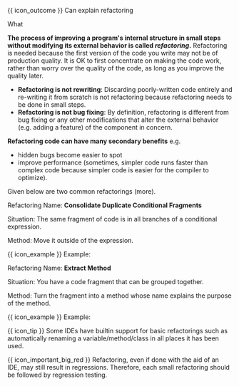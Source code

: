 <span id="prereqs"></span>

<span id="outcomes">{{ icon_outcome }} Can explain refactoring</span>

<span id="title">What</span>

<div id="body">

**The process of improving a program's internal structure in small steps without modifying its external behavior is called _refactoring_.** Refactoring is needed because the first version of the code you write may not be of production quality. It is OK to first concentrate on making the code work, rather than worry over the quality of the code, as long as you improve the quality later.

* **Refactoring is not rewriting**: Discarding poorly-written code entirely and re-writing it from scratch is not refactoring because refactoring needs to be done in small steps.
* **Refactoring is not bug fixing**: By definition, refactoring is different from bug fixing or any other modifications that alter the external behavior (e.g. adding a feature) of the component in concern.

**Refactoring code can have many secondary benefits** e.g.
 * hidden bugs become easier to spot
 * improve performance (sometimes, simpler code runs faster than complex code because simpler code is easier for the compiler to optimize).

Given below are two common refactorings (<trigger trigger="click" for="modal:refactoring-catalog-what">more</trigger>).

<modal header="**Refactoring Catalogs**" id="modal:refactoring-catalog-what">
  <include src="../../common/references.md#refactoring-catalog"/>
</modal>

<box>

Refactoring Name: **Consolidate Duplicate Conditional Fragments**

Situation:  The same fragment of code is in all branches of a conditional expression.

Method: Move it outside of the expression.

{{ icon_example }} Example:

<div class="alt-java">

<include src="example-consolidate-java.md" />

  </div>
<div class="alt-python">

<include src="example-consolidate-python.md" />

</div>

</box>

<box>

Refactoring Name:  **Extract Method**

Situation:  You have a code fragment that can be grouped together.

Method: Turn the fragment into a method whose name explains the purpose of the method.

{{ icon_example }} Example:

<div class="alt-java">
  <include src="example-extract-java.md" />
</div>
<div class="alt-python">
  <include src="example-extract-python.md" />
</div>

</box>


{{ icon_tip }} Some IDEs have builtin support for basic refactorings such as automatically renaming a variable/method/class in all places it has been used.


{{ icon_important_big_red }} Refactoring, even if done with the aid of an IDE, may still result in regressions. Therefore, each small refactoring should be followed by regression testing.


</div>

<div id="extras">
<include src="exercisesPanel.md" boilerplate/>
</div>
